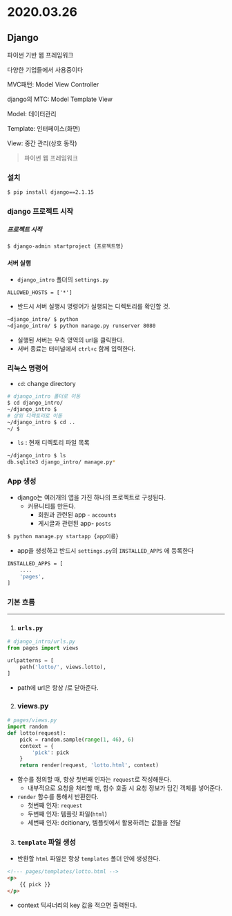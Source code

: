# 2020.03.26

## Django

파이썬 기반 웹 프레임워크

다양한 기업들에서 사용중이다

MVC패턴: Model View Controller

django의 MTC: Model Template View

Model: 데이터관리

Template: 인터페이스(화면)

View: 중간 관리(상호 동작)



> 파이썬 웹 프레임워크

### 설치

```bash
$ pip install django==2.1.15
```

### django 프로젝트 시작

##### 프로젝트 시작

```bash
$ django-admin startproject {프로젝트명}
```

#### 서버 실행

- `django_intro` 폴더의 `settings.py` 

```
ALLOWED_HOSTS = ['*']
```

- 반드시 서버 실행시 명령어가 실행되는 디렉토리를 확인할 것.

```bash
~django_intro/ $ python 
~django_intro/ $ python manage.py runserver 8080
```

- 실행된 서버는 우측 영역의 url을 클릭한다.
- 서버 종료는 터미널에서 `ctrl+c` 함께 입력한다.



### 리눅스 명령어

- `cd`: change directory

```bash
# django_intro 폴더로 이동
$ cd django_intro/
~/django_intro $
# 상위 디렉토리로 이동
~/django_intro $ cd ..
~/ $
```

- `ls` :  현재 디렉토리 파일 목록

```bash
~/django_intro $ ls
db.sqlite3 django_intro/ manage.py*
```



### App 생성

- django는 여러개의 앱을 가진 하나의 프로젝트로 구성된다.
  - 커뮤니티를 만든다.
    - 회원과 관련된 app - `accounts`
    - 게시글과 관련된 app- `posts` 

```bash
$ python manage.py startapp {app이름}
```

- app을 생성하고 반드시 `settings.py`의 `INSTALLED_APPS` 에 등록한다

```bash
INSTALLED_APPS = [
	....
	'pages',
]
```



### 기본 흐름

---

1. ### `urls.py` 

```python
# django_intro/urls.py
from pages import views

urlpatterns = [
	path('lotto/', views.lotto),
]
```

- path에 url은 항상 /로 닫아준다.

2. ### views.py

```python
# pages/views.py
import random
def lotto(request):
    pick = random.sample(range(1, 46), 6)
    context = {
        'pick': pick
    }
    return render(request, 'lotto.html', context)
```

- 함수를 정의할 때, 항상 첫번째 인자는 `request`로 작성해둔다.
  - 내부적으로 요청을 처리할 때, 함수 호출 시 요청 정보가 담긴 객체를 넣어준다.
- `render` 함수를 통해서 반환한다.
  - 첫번째 인자: `request`
  - 두번째 인자: 템플릿 파일(`html`)
  - 세번째 인자: dcitionary, 템플릿에서 활용하려는 값들을 전달

3. ### `template` 파일 생성

- 반환할 `html` 파일은 항상 `templates` 폴더 안에 생성한다.

```html
<!--- pages/templates/lotto.html -->
<p>
    {{ pick }}
</p>
```

- context 딕셔너리의 key 값을 적으면 출력된다.


